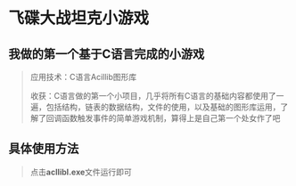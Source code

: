 # 飞碟大战坦克小游戏

## 我做的第一个基于C语言完成的小游戏

> 应用技术：C语言Acillib图形库
>
> 收获：C语言做的第一个小项目，几乎将所有C语言的基础内容都使用了一遍，包括结构，链表的数据结构，文件的使用，以及基础的图形库运用，了解了回调函数触发事件的简单游戏机制，算得上是自己第一个处女作了吧

## 具体使用方法

> 点击**acllibl.exe**文件运行即可

